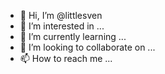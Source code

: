 - 👋 Hi, I’m @littlesven
- 👀 I’m interested in ...
- 🌱 I’m currently learning ...
- 💞️ I’m looking to collaborate on ...
- 📫 How to reach me ...

<!---
littlesven/littlesven is a ✨ special ✨ repository because its `README.md` (this file) appears on your GitHub profile.
You can click the Preview link to take a look at your changes.
--->

